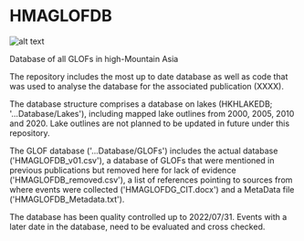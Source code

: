 # HMAGLOFDB

![alt text](https://github.com/fidelsteiner/HMAGLOFDB/logoHMAGLOFDB.png?raw=true)

Database of all GLOFs in high-Mountain Asia

The repository includes the most up to date database as well as code that was used to analyse the database for the associated publication (XXXX). 

The database structure comprises a database on lakes (HKHLAKEDB; '...Database/Lakes'), including mapped lake outlines from 2000, 2005, 2010 and 2020. Lake outlines are not planned to be updated in future under this repository.

The GLOF database ('...Database/GLOFs') includes the actual database ('HMAGLOFDB_v01.csv'), a database of GLOFs that were mentioned in previous publications but removed here for lack of evidence ('HMAGLOFDB_removed.csv'), a list of references pointing to sources from where events were collected ('HMAGLOFDG_CIT.docx') and a MetaData file ('HMAGLOFDB_Metadata.txt').

The database has been quality controlled up to 2022/07/31. Events with a later date in the database, need to be evaluated and cross checked.
